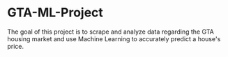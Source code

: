 # GTA-ML-Project
The goal of this project is to scrape and analyze data regarding the GTA housing market and use Machine Learning to accurately predict a house's price.
